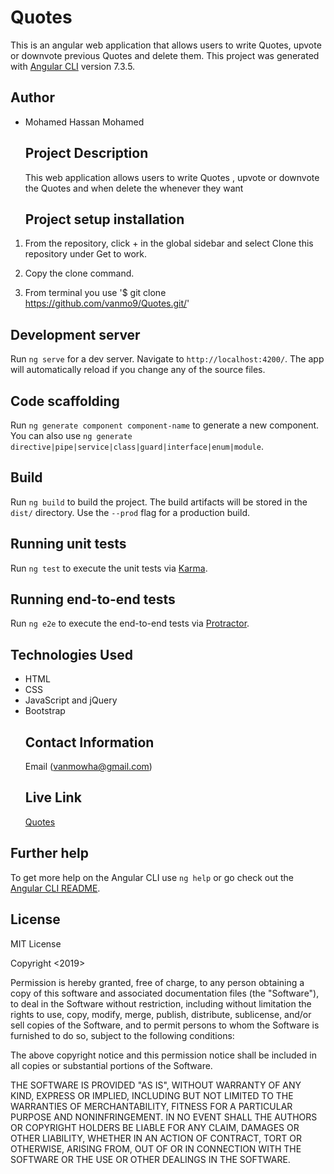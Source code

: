 # Quotes

This is an angular web application that allows users to write Quotes, upvote or downvote previous Quotes and delete them.
This project was generated with [Angular CLI](https://github.com/angular/angular-cli) version 7.3.5.

## Author

-   Mohamed Hassan Mohamed
    ## Project Description
    This web application allows users to write Quotes , upvote or downvote the Quotes and when delete the whenever they want
    ## Project setup  installation

1.  From the repository, click + in the global sidebar and select Clone this repository under Get to work.

2.  Copy the clone command.
3.  From terminal you use
    '$ git clone <https://github.com/vanmo9/Quotes.git/>'

## Development server

Run `ng serve` for a dev server. Navigate to `http://localhost:4200/`. The app will automatically reload if you change any of the source files.

## Code scaffolding

Run `ng generate component component-name` to generate a new component. You can also use `ng generate directive|pipe|service|class|guard|interface|enum|module`.

## Build

Run `ng build` to build the project. The build artifacts will be stored in the `dist/` directory. Use the `--prod` flag for a production build.

## Running unit tests

Run `ng test` to execute the unit tests via [Karma](https://karma-runner.github.io).

## Running end-to-end tests

Run `ng e2e` to execute the end-to-end tests via [Protractor](http://www.protractortest.org/).

## Technologies Used

-   HTML
-   CSS
-   JavaScript and jQuery
-   Bootstrap
    ## Contact Information
    Email (vanmowha@gmail.com)
    ## Live Link
    [Quotes](https://vanmo9.github.io/Quotes/)

## Further help

To get more help on the Angular CLI use `ng help` or go check out the [Angular CLI README](https://github.com/angular/angular-cli/blob/master/README.md).

## License

MIT License

Copyright &lt;2019> <MOHAMED HASSAN>

Permission is hereby granted, free of charge, to any person obtaining a copy of this software and associated documentation files (the "Software"), to deal in the Software without restriction, including without limitation the rights to use, copy, modify, merge, publish, distribute, sublicense, and/or sell copies of the Software, and to permit persons to whom the Software is furnished to do so, subject to the following conditions:

The above copyright notice and this permission notice shall be included in all copies or substantial portions of the Software.

THE SOFTWARE IS PROVIDED "AS IS", WITHOUT WARRANTY OF ANY KIND, EXPRESS OR IMPLIED, INCLUDING BUT NOT LIMITED TO THE WARRANTIES OF MERCHANTABILITY, FITNESS FOR A PARTICULAR PURPOSE AND NONINFRINGEMENT. IN NO EVENT SHALL THE AUTHORS OR COPYRIGHT HOLDERS BE LIABLE FOR ANY CLAIM, DAMAGES OR OTHER LIABILITY, WHETHER IN AN ACTION OF CONTRACT, TORT OR OTHERWISE, ARISING FROM, OUT OF OR IN CONNECTION WITH THE SOFTWARE OR THE USE OR OTHER DEALINGS IN THE SOFTWARE.
